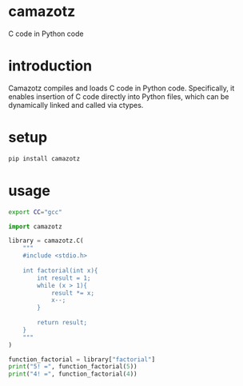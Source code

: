 # camazotz

C code in Python code

# introduction

Camazotz compiles and loads C code in Python code. Specifically, it enables insertion of C code directly into Python files, which can be dynamically linked and called via ctypes.

# setup

```Bash
pip install camazotz
```

# usage


```Bash
export CC="gcc"
```

```Python
import camazotz

library = camazotz.C(
    """
    #include <stdio.h>
    
    int factorial(int x){
        int result = 1;
        while (x > 1){
            result *= x;
            x--;
        }
    
        return result;
    }
    """
)

function_factorial = library["factorial"]
print("5! =", function_factorial(5))
print("4! =", function_factorial(4))
```
